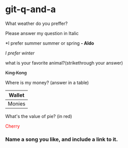 # git-q-and-a

What weather do you preffer? 

Please answer my question in Italic

*I prefer summer summer or spring **- Aldo**

_I prefer winter_

what is your favorite animal?(strikethrough your answer)


~~King Kong~~

Where is my money? (answer in a table)

| Wallet      |
| ------------- |
| Monies    |

What's the value of pie? (in red)

<p style="color:red;"> Cherry</p>

### Name a song you like, and include a link to it.

